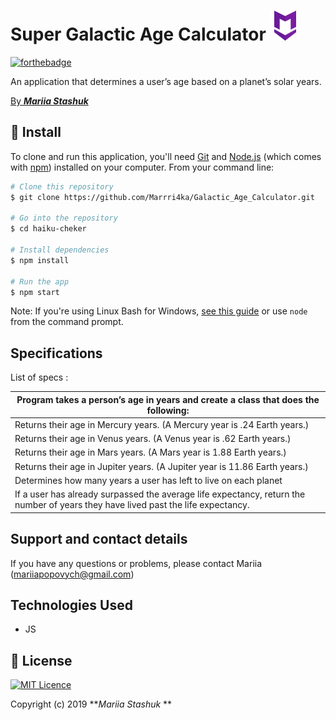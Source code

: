 # Super Galactic Age Calculator ![alt text](https://github.com/adam-p/markdown-here/raw/master/src/common/images/icon48.png "Logo Title Text 1")

[![forthebadge](http://forthebadge.com/images/badges/made-with-javascript.svg)](http://forthebadge.com)


An application that determines a user’s age based on a planet’s solar years.

[ By _**Mariia Stashuk**_](https://www.linkedin.com/in/mariia-stashuk-66754816a/)

## 💾 Install

To clone and run this application, you'll need [Git](https://git-scm.com) and [Node.js](https://nodejs.org/en/download/) (which comes with [npm](http://npmjs.com)) installed on your computer. From your command line:

```bash
# Clone this repository
$ git clone https://github.com/Marrri4ka/Galactic_Age_Calculator.git

# Go into the repository
$ cd haiku-cheker

# Install dependencies
$ npm install

# Run the app
$ npm start
```

Note: If you're using Linux Bash for Windows, [see this guide](https://www.howtogeek.com/261575/how-to-run-graphical-linux-desktop-applications-from-windows-10s-bash-shell/) or use `node` from the command prompt.

## Specifications

 List of specs :

| Program takes a person’s age in years and create a class that does the following:     |
| ------------- |
|Returns their age in Mercury years. (A Mercury year is .24 Earth years.) |
|Returns their age in Venus years. (A Venus year is .62 Earth years.) |
|Returns their age in Mars years. (A Mars year is 1.88 Earth years.) |  
|Returns their age in Jupiter years. (A Jupiter year is 11.86 Earth years.)|
|Determines how many years a user has left to live on each planet|
|If a user has already surpassed the average life expectancy, return the number of years they have lived past the life expectancy.|


## Support and contact details

If you have any questions or problems, please contact Mariia (mariiapopovych@gmail.com)

## Technologies Used

* JS

## 📜 License

[![MIT Licence](https://badges.frapsoft.com/os/mit/mit.svg?v=103)](https://opensource.org/licenses/mit-license.php)

Copyright (c) 2019 **_Mariia Stashuk_ **
